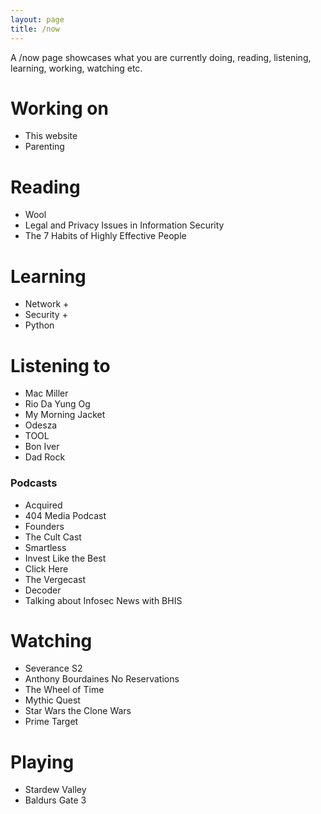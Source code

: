 ```yaml
---
layout: page
title: /now
---
```


A /now page showcases what you are currently doing, reading, listening, learning, working, watching etc.

# Working on

- This website
- Parenting

# Reading

- Wool
- Legal and Privacy Issues in Information Security
- The 7 Habits of Highly Effective People

# Learning

- Network +
- Security +
- Python

# Listening to

- Mac Miller
- Rio Da Yung Og
- My Morning Jacket
- Odesza 
- TOOL
- Bon Iver
- Dad Rock

### Podcasts

- Acquired
- 404 Media Podcast
- Founders
- The Cult Cast
- Smartless
- Invest Like the Best
- Click Here
- The Vergecast
- Decoder
- Talking about Infosec News with BHIS

# Watching

- Severance S2
- Anthony Bourdaines No Reservations
- The Wheel of Time
- Mythic Quest
- Star Wars the Clone Wars
- Prime Target

# Playing

- Stardew Valley
- Baldurs Gate 3
